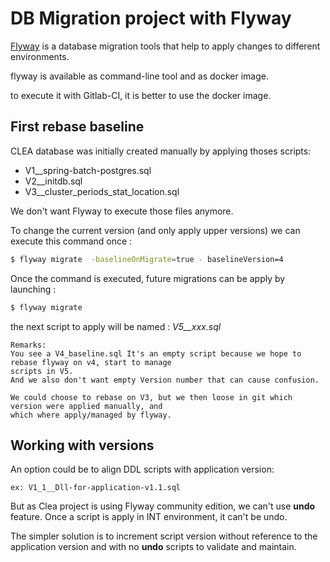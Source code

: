 # DB Migration project with Flyway

[Flyway](https://flywaydb.org/) is a database migration tools that help to apply changes to different environments.


flyway is available as command-line tool and as docker image.

to execute it with Gitlab-CI, it is better to use the docker image.


## First rebase baseline

CLEA database was initially created manually by applying thoses scripts:
- V1__spring-batch-postgres.sql
- V2__initdb.sql
- V3__cluster_periods_stat_location.sql

We don't want Flyway to execute those files anymore.

To change the current version (and only apply upper versions) we can execute this command once :

```bash
$ flyway migrate  -baselineOnMigrate=true - baselineVersion=4 
```

Once the command is executed, future migrations can be apply by launching :
```bash
$ flyway migrate
```

the next script to apply will be named : *V5__xxx.sql*

    Remarks:
    You see a V4_baseline.sql It's an empty script because we hope to rebase flyway on v4, start to manage 
    scripts in V5.
    And we also don't want empty Version number that can cause confusion.

    We could choose to rebase on V3, but we then loose in git which version were applied manually, and
    which where apply/managed by flyway.


## Working with versions

An option could be to align DDL scripts with application version:

    ex: V1_1__Dll-for-application-v1.1.sql

But as Clea project is using Flyway community edition, we can't use **undo** feature. Once a script is apply in INT environment, it can't be undo.

The simpler solution is to increment script version without reference to the application version and with no **undo** scripts to validate and maintain. 
